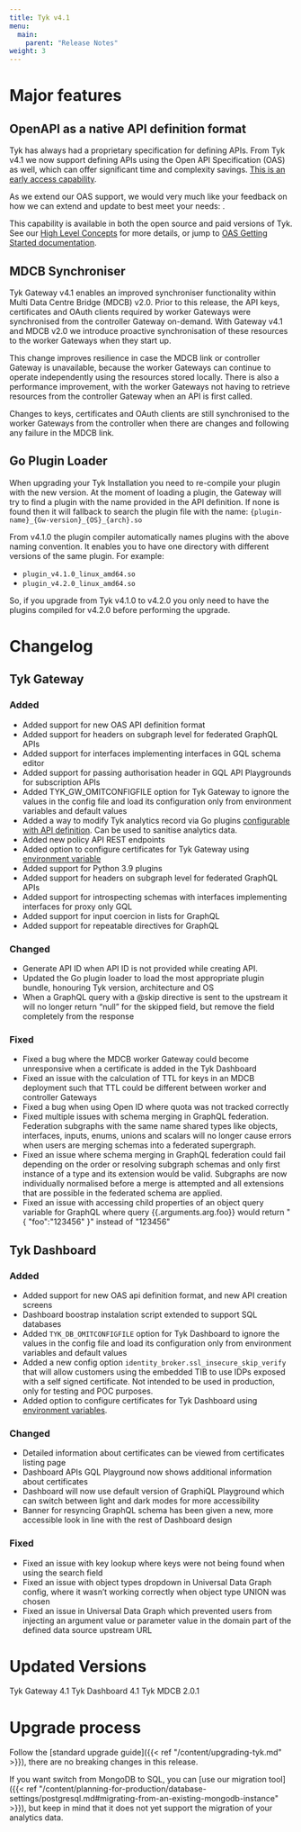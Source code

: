 ```yaml
---
title: Tyk v4.1
menu:
  main:
    parent: "Release Notes"
weight: 3
---
```


# Major features

## OpenAPI as a native API definition format
Tyk has always had a proprietary specification for defining APIs. From Tyk v4.1 we now support defining APIs using the Open API Specification (OAS) as well, which can offer significant time and complexity savings. [This is an early access capability](https://tyk.io/docs/frequently-asked-questions/using-early-access-features/).

As we extend our OAS support, we would very much like your feedback on how we can extend and update to best meet your needs: .

This capability is available in both the open source and paid versions of Tyk. See our [High Level Concepts](https://tyk.io/docs/getting-started/key-concepts/high-level-concepts/) for more details, or jump to [OAS Getting Started documentation]([https://tyk.io/docs/getting-started/using-oas-definitions/oas-reference/#endpoint-designer](https://tyk.io/docs/getting-started/using-oas-definitions/create-an-oas-api/)).


## MDCB Synchroniser

Tyk Gateway v4.1 enables an improved synchroniser functionality within Multi Data Centre Bridge (MDCB) v2.0. Prior to this release, the API keys, certificates and OAuth clients required by worker Gateways were synchronised from the controller Gateway on-demand. With Gateway v4.1 and MDCB v2.0 we introduce proactive synchronisation of these resources to the worker Gateways when they start up.
 
This change improves resilience in case the MDCB link or controller Gateway is unavailable, because the worker Gateways can continue to operate independently using the resources stored locally. There is also a performance improvement, with the worker Gateways not having to retrieve resources from the controller Gateway when an API is first called.
 
Changes to keys, certificates and OAuth clients are still synchronised to the worker Gateways from the controller when there are changes and following any failure in the MDCB link.

## Go Plugin Loader
When upgrading your Tyk Installation you need to re-compile your plugin with the new version. At the moment of loading a plugin, the Gateway will try to find a plugin with the name provided in the API definition. If none is found then it will fallback to search the plugin file with the name: `{plugin-name}_{Gw-version}_{OS}_{arch}.so`

From v4.1.0 the plugin compiler automatically names plugins with the above naming convention. It enables you to have one directory with different versions of the same plugin. For example:

- `plugin_v4.1.0_linux_amd64.so`
- `plugin_v4.2.0_linux_amd64.so`

So, if you upgrade from Tyk v4.1.0 to v4.2.0 you only need to have the plugins compiled for v4.2.0 before performing the upgrade.

# Changelog

## Tyk Gateway
### Added
- Added support for new OAS API definition format
- Added support for headers on subgraph level for federated GraphQL APIs
- Added support for interfaces implementing interfaces in GQL schema editor
- Added support for passing authorisation header in GQL API Playgrounds for subscription APIs
- Added TYK_GW_OMITCONFIGFILE option for Tyk Gateway to ignore the values in the config file and load its configuration only from environment variables and default values
- Added a way to modify Tyk analytics record via Go plugins [configurable with API definition](https://tyk.io/docs/plugins/analytics-plugins/). Can be used to sanitise analytics data. 
- Added new policy API REST endpoints
- Added option to configure certificates for Tyk Gateway using [environment variable](https://tyk.io/docs/tyk-oss-gateway/configuration/#http_server_optionscertificates)
- Added support for Python 3.9 plugins
- Added support for headers on subgraph level for federated GraphQL APIs
- Added support for introspecting schemas with interfaces implementing interfaces for proxy only GQL
- Added support for input coercion in lists for GraphQL
- Added support for repeatable directives for GraphQL
### Changed
- Generate API ID when API ID is not provided while creating API. 
- Updated the Go plugin loader to load the most appropriate plugin bundle, honouring Tyk version, architecture and OS
- When a GraphQL query with a @skip directive is sent to the upstream it will no longer return “null” for the skipped field, but remove the field completely from the response
### Fixed
- Fixed a bug where the MDCB worker Gateway could become unresponsive when a certificate is added in the Tyk Dashboard
- Fixed an issue with the calculation of TTL for keys in an MDCB deployment such that TTL could be different between worker and controller Gateways
- Fixed a bug when using Open ID where quota was not tracked correctly
- Fixed multiple issues with schema merging in GraphQL federation. Federation subgraphs with the same name shared types like objects, interfaces, inputs, enums, unions and scalars will no longer cause errors when users are merging schemas into a federated supergraph.
- Fixed an issue where schema merging in GraphQL federation could fail depending on the order or resolving subgraph schemas and only first instance of a type and its extension would be valid. Subgraphs are now individually normalised before a merge is attempted and all extensions that are possible in the federated schema are applied.
- Fixed an issue with accessing child properties of an object query variable for GraphQL where query {{.arguments.arg.foo}} would return "{ "foo":"123456" }" instead of "123456"

## Tyk Dashboard
### Added
- Added support for new OAS api definition format, and new API creation screens
- Dashboard boostrap instalation script extended to support SQL databases
- Added `TYK_DB_OMITCONFIGFILE` option for Tyk Dashboard to ignore the values in the config file and load its configuration only from environment variables and default values
- Added a new config option `identity_broker.ssl_insecure_skip_verify` that will allow customers using the embedded TIB to use IDPs exposed with a self signed certificate. Not intended to be used in production, only for testing and POC purposes.
- Added option to configure certificates for Tyk Dashboard using [environment variables](https://tyk.io/docs/tyk-dashboard/configuration/#http_server_optionscertificates).
### Changed
- Detailed information about certificates can be viewed from certificates listing page
- Dashboard APIs GQL Playground now shows additional information about certificates
- Dashboard will now use default version of GraphiQL Playground which can switch between light and dark modes for more accessibility
- Banner for resyncing GraphQL schema has been given a new, more accessible look in line with the rest of Dashboard design
### Fixed
- Fixed an issue with key lookup where keys were not being found when using the search field
- Fixed an issue with object types dropdown in Universal Data Graph config, where it wasn’t working correctly when object type UNION was chosen
- Fixed an issue in Universal Data Graph which prevented users from injecting an argument value or parameter value in the domain part of the defined data source upstream URL


# Updated Versions
Tyk Gateway 4.1
Tyk Dashboard 4.1
Tyk MDCB 2.0.1

# Upgrade process

Follow the [standard upgrade guide]({{< ref "/content/upgrading-tyk.md" >}}), there are no breaking changes in this release.

If you want switch from MongoDB to SQL, you can [use our migration tool]({{< ref "/content/planning-for-production/database-settings/postgresql.md#migrating-from-an-existing-mongodb-instance" >}}), but keep in mind that it does not yet support the migration of your analytics data.
 
